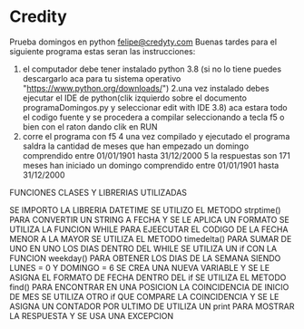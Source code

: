 # Credity
Prueba domingos en python
felipe@credyty.com
Buenas tardes para el siguiente programa estas seran las instrucciones:
1. el computador debe tener instalado python 3.8 (si no lo tiene puedes descargarlo aca para tu sistema operativo "https://www.python.org/downloads/")
2.una vez instalado debes ejecutar el IDE de python(clik izquierdo sobre el documento programaDomingos.py y seleccionar edit with IDE 3.8)
aca estara todo el codigo fuente y se procedera a compilar seleccionando a tecla f5 o bien con el raton dando clik en RUN 
3. corre el programa con f5
4 una vez compilado y ejecutado el programa saldra la cantidad de meses que han empezado un domingo comprendido entre 01/01/1901 hasta 31/12/2000
5 la respuestas son 171 meses han iniciado un domingo comprendido entre 01/01/1901 hasta 31/12/2000

FUNCIONES CLASES Y LIBRERIAS UTILIZADAS

SE IMPORTO LA LIBRERIA DATETIME
SE UTILIZO EL METODO strptime() PARA CONVERTIR UN STRING A FECHA Y SE LE APLICA UN FORMATO
SE UTILIZA LA FUNCION WHILE PARA EJEECUTAR EL CODIGO DE LA FECHA MENOR A LA MAYOR
SE UTILIZA EL METODO timedelta() PARA SUMAR DE UNO EN UNO LOS DIAS DENTRO DEL WHILE
SE UTILIZA UN if CON LA FUNCION weekday() PARA OBTENER LOS DIAS DE LA SEMANA SIENDO LUNES = 0 Y DOMINGO = 6
SE CREA UNA NUEVA VARIABLE Y SE LE ASIGNA EL FORMATO DE FECHA DENTRO DEL if
SE UTILIZA EL METODO find() PARA ENCONTRAR EN UNA POSICION LA COINCIDENCIA DE INICIO DE MES
SE UTILIZA OTRO if QUE COMPARE LA COINCIDENCIA Y SE LE ASIGNA UN CONTADOR POR ULTIMO DE UTILIZA UN print PARA MOSTRAR LA RESPUESTA Y SE USA UNA EXCEPCION 
